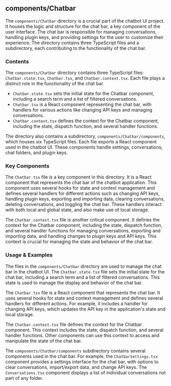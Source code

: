 
## components/Chatbar

The `components/Chatbar` directory is a crucial part of the chatbot UI project. It houses the logic and structure for the chat bar, a key component of the user interface. The chat bar is responsible for managing conversations, handling plugin keys, and providing settings for the user to customize their experience. The directory contains three TypeScript files and a subdirectory, each contributing to the functionality of the chat bar.

### Contents

The `components/Chatbar` directory contains three TypeScript files: `Chatbar.state.tsx`, `Chatbar.tsx`, and `Chatbar.context.tsx`. Each file plays a distinct role in the functionality of the chat bar.

- `Chatbar.state.tsx` sets the initial state for the Chatbar component, including a search term and a list of filtered conversations.
- `Chatbar.tsx` is a React component representing the chat bar, with handlers for various actions like changing API keys and managing conversations.
- `Chatbar.context.tsx` defines the context for the Chatbar component, including the state, dispatch function, and several handler functions.

The directory also contains a subdirectory, `components/Chatbar/components`, which houses six TypeScript files. Each file exports a React component used in the chatbot UI. These components handle settings, conversations, chat folders, and plugin keys.

### Key Components

The `Chatbar.tsx` file is a key component in this directory. It is a React component that represents the chat bar of the chatbot application. This component uses several hooks for state and context management and defines several handlers for different actions such as changing API keys, handling plugin keys, exporting and importing data, clearing conversations, deleting conversations, and toggling the chat bar. These handlers interact with both local and global state, and also make use of local storage.

The `Chatbar.context.tsx` file is another critical component. It defines the context for the Chatbar component, including the state, dispatch function, and several handler functions for managing conversations, exporting and importing data, and handling changes to plugin keys and API keys. This context is crucial for managing the state and behavior of the chat bar.

### Usage & Examples

The files in the `components/Chatbar` directory are used to manage the chat bar in the chatbot UI. The `Chatbar.state.tsx` file sets the initial state for the chat bar, including a search term and a list of filtered conversations. This state is used to manage the display and behavior of the chat bar.

The `Chatbar.tsx` file is a React component that represents the chat bar. It uses several hooks for state and context management and defines several handlers for different actions. For example, it includes a handler for changing API keys, which updates the API key in the application's state and local storage.

The `Chatbar.context.tsx` file defines the context for the Chatbar component. This context includes the state, dispatch function, and several handler functions. Other components can use this context to access and manipulate the state of the chat bar.

The `components/Chatbar/components` subdirectory contains several components used in the chat bar. For example, the `ChatbarSettings.tsx` component provides a settings interface for the chat bar, with options to clear conversations, import/export data, and change API keys. The `Conversations.tsx` component displays a list of individual conversations not part of any folder.
